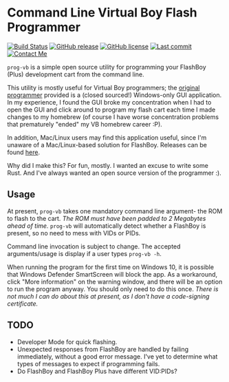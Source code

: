 # Command Line Virtual Boy Flash Programmer
[![Build Status](https://github.com/cr1901/prog-vb/actions/workflows/ci.yml/badge.svg)](https://github.com/cr1901/prog-vb/actions)
[![GitHub release](https://img.shields.io/github/release/cr1901/prog-vb.svg)](https://github.com/cr1901/prog-vb/releases)
[![GitHub license](https://img.shields.io/github/license/cr1901/prog-vb.svg)](https://github.com/cr1901/prog-vb/blob/master/LICENSE.md)
[![Last commit](https://img.shields.io/github/last-commit/cr1901/prog-vb.svg)](https://GitHub.com/cr1901/prog-vb/commit/)
[![Contact Me](https://img.shields.io/twitter/follow/cr1901.svg?label=Contact%20Me&&style=social)](https://twitter.com/cr1901)

`prog-vb` is a simple open source utility for programming your
FlashBoy (Plus) development cart from the command line.

This utility is mostly useful for Virtual Boy programmers; the [original
programmer](https://www.planetvb.com/modules/tech/?sec=tools&pid=flashboy)
provided is a (closed sourced!) Windows-only GUI application.
In my experience, I found the GUI broke my concentration when I had to
open the GUI and click around to program my flash cart each time I made
changes to my homebrew (of course I have worse concentration problems that
prematurely "ended" my VB homebrew career :P).

In addition, Mac/Linux users may find this application useful, since I'm
unaware of a Mac/Linux-based solution for FlashBoy. Releases can be found
[here](https://github.com/cr1901/prog-vb/releases).

Why did I make this? For fun, mostly. I wanted an excuse to write some Rust.
And I've always wanted an open source version of the programmer :).

## Usage
At present, `prog-vb` takes one mandatory command line argument- the ROM
to flash to the cart. _The ROM must have been padded to 2 Megabytes
ahead of time._ `prog-vb` will automatically detect whether a FlashBoy is
present, so no need to mess with VIDs or PIDs.

Command line invocation is subject to change. The accepted arguments/usage
is display if a user types `prog-vb -h`.

When running the program for the first time on Windows 10, it is possible that
Windows Defender SmartScreen will block the app. As a workaround, click
"More information" on the warning window, and there will be an option to run
the program anyway. You should only need to do this once. _There is not much I
can do about this at present, as I don't have a code-signing certificate._

## TODO
* Developer Mode for quick flashing.
* Unexpected responses from FlashBoy are handled by failing immediately,
  without a good error message. I've yet to determine what types of
  messages to expect if programming fails.
* Do FlashBoy and FlashBoy Plus have different VID:PIDs?
